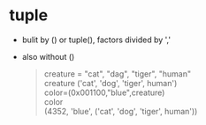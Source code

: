 # tuple

- bulit by () or tuple(), factors divided by ','
- also without ()

    > creature = "cat", "dag", "tiger", "human"  
    >creature
    >('cat', 'dog', 'tiger', human')  
    >color=(0x001100,"blue",creature)  
    >color  
    >(4352, 'blue', ('cat', 'dog', 'tiger', human'))  

